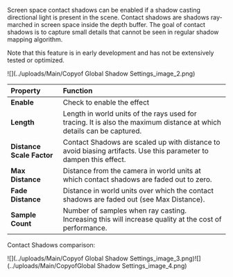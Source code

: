 Screen space contact shadows can be enabled if a shadow casting directional light is present in the scene. Contact shadows are shadows ray-marched in screen space inside the depth buffer. The goal of contact shadows is to capture small details that cannot be seen in regular shadow mapping algorithm.

Note that this feature is in early development and has not be extensively tested or optimized.

![](../uploads/Main/Copyof Global Shadow Settings_image_2.png)

| Property                  | Function                                                     |
| :------------------------ | :----------------------------------------------------------- |
| __Enable__                | Check to enable the effect                                   |
| __Length__                | Length in world units of the rays used for tracing. It is also the maximum distance at which details can be captured. |
| __Distance Scale Factor__ | Contact Shadows are scaled up with distance to avoid biasing artifacts. Use this parameter to dampen this effect. |
| __Max Distance__          | Distance from the camera in world units at which contact shadows are faded out to zero. |
| __Fade Distance__         | Distance in world units over which the contact shadows are faded out (see Max Distance). |
| __Sample Count__          | Number of samples when ray casting. Increasing this will increase quality at the cost of performance. |



Contact Shadows comparison:

![](../uploads/Main/Copyof Global Shadow Settings_image_3.png)![](../uploads/Main/CopyofGlobal Shadow Settings_image_4.png)
